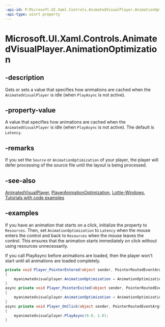 ```yaml
---
-api-id: P:Microsoft.UI.Xaml.Controls.AnimatedVisualPlayer.AnimationOptimization
-api-type: winrt property
---
```


# Microsoft.UI.Xaml.Controls.AnimatedVisualPlayer.AnimationOptimization

<!--
public Microsoft.UI.Xaml.Controls.PlayerAnimationOptimization AnimationOptimization { get; set; }
-->

## -description
Gets or sets a value that specifies how animations are cached when the `AnimatedVisualPlayer` is idle (when `PlayAsync` is not active).

## -property-value
A value that specifies how animations are cached when the `AnimatedVisualPlayer` is idle (when `PlayAsync` is not active). The default is `Latency`.

## -remarks
If you set the `Source` or `AnimationOptimization` of your player, the player will defer processing of the source file until the layout is being processed.

## -see-also
[AnimatedVisualPlayer](AnimatedVisualPlayer.md), [PlayerAnimationOptimization](playeranimationoptimization.md), [Lottie-Windows](https://aka.ms/lottie), [Tutorials with code examples](https://aka.ms/lottiedocs#tutorials)

## -examples

If you have an animation that starts on a click, initialize the property to `Resources`. Then, set `AnimationOptimization` to `Latency` when the mouse enters the control and back to `Resources` when the mouse leaves the control. This ensures that the animation starts immediately on click without using resources unnecessarily.

If you call PlayAsync before animations are loaded, then the player won't start until all animations are loaded completely.

```c#
private void Player_PointerEntered(object sender, PointerRoutedEventArgs e)
{
    myanimatedvisualplayer.AnimationOptimization = AnimationOptimization.Latency;
}
async private void Player_PointerExited(object sender, PointerRoutedEventArgs e)
{              
    myanimatedvisualplayer.AnimationOptimization = AnimationOptimization.Resources;
}
async private void Player_OnClick(object sender, PointerRoutedEventArgs e)
{              
    myanimatedvisualplayer.PlayAsync(0.0, 1.0);
}
```
